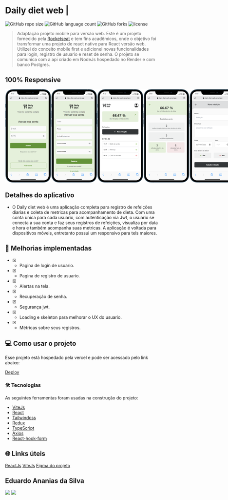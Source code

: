 # Daily diet web |

![GitHub repo size](https://img.shields.io/github/repo-size/Du-devBR/daily-diet-web)
![GitHub language count](https://img.shields.io/github/languages/count/Du-devBR/daily-diet-web)
![GitHub forks](https://img.shields.io/github/forks/Du-devBR/daily-diet-web)
![license](https://img.shields.io/github/license/Du-devBR/daily-diet-web/)

> Adaptação projeto mobile para versão web. Este é um projeto fornecido pela [Rocketseat](http://app.ropcketseat.com.br) e tem fins acadêmicos, onde o objetivo foi transformar uma projeto de react native para React versão web. Utilizei do conceito mobile first e adicionei novas funcionalidades para login, registro de usuario e reset de senha. O projeto se comunica com a api criado em NodeJs hospedado no Render e com banco Postgres.


## 100% Responsive

<div
  style="width:100%; display:flex; gap:16px, flex-wrap: wrap"
>
<img src="./src/assets//screenPictures//login.png" width="30%">
<img src="./src/assets//screenPictures//register.png" width="30%">
<img src="./src/assets//screenPictures//home.png" width="30%">
<img src="./src/assets//screenPictures//metrics.png" width="30%">
<img src="./src/assets//screenPictures//regiterMeal.png" width="30%">
<img src="./src/assets//screenPictures//detail.png" width="30%">

</div>

## Detalhes do aplicativo

- O Daily diet web é uma aplicação completa para registro de refeições diarias e coleta de metricas para acompanhamento de dieta. Com uma conta unica para cada usuario, com autenticação via Jwt, o usuario se conecta a sua conta e faz seus registros de refeições, visualiza por data e hora e também acompanha suas metricas.
A aplicação é voltada para dispositivos móveis, entretanto possui um responsivo para tels maiores.

## 🚀 Melhorias implementadas

- [x] - Pagina de login de usuario.
- [x] - Pagina de registro de usuario.
- [x] - Alertas na tela.
- [x] - Recuperação de senha.
- [x] - Segurança jwt.
- [x] - Loading e skeleton para melhorar o UX do usuario.
- [x] - Métricas sobre seus registros.

## 💻 Como usar o projeto

Esse projeto está hospedado pela vercel e pode ser acessado pelo link abaixo:

[Deploy](https://daily-diet-web.vercel.app/login)

### 🛠 Tecnologias

As seguintes ferramentas foram usadas na construção do projeto:

- [ViteJs](https://vitejs.dev/)
- [React](https://pt-br.reactjs.org/)
- [Tailwindcss](https://tailwindcss.com/)
- [Redux](https://redux.js.org/i)
- [TypeScript](https://www.typescriptlang.org/)
- [Axios](https://axios-http.com/ptbr/docs/intro)
- [React-hook-form](https://react-hook-form.com/)


## 🌐 Links úteis

[ReactJs](https://react.dev/)
[ViteJs](https://vitejs.dev/)
[Figma do projeto](<https://www.figma.com/file/vSWmpP1whR65EDNj9Rtnh7/Daily-Diet-%E2%80%A2-Desafio-React-Native-(Community)-(Copy)?type=design&node-id=0-1&mode=design&t=tHho3uX7gQJhamgI-0>)

## Eduardo Ananias da Silva

[<img src="https://img.shields.io/badge/linkedin-%230077B5.svg?&style=for-the-badge&logo=linkedin&logoColor=white" />](https://www.linkedin.com/in/eduardo-ananias-29a53048/)
[<img src=" https://img.shields.io/badge/GitHub-100000?style=for-the-badge&logo=github&logoColor=white" />](https://github.com/Du-devBR)
